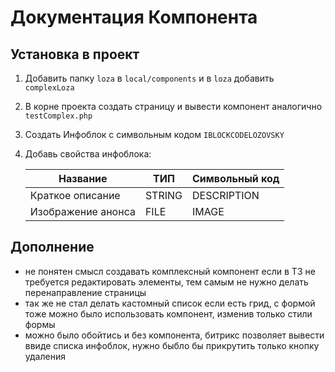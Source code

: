 # Документация Компонента


## Установка в проект

1. Добавить папку `loza` в `local/components` и в `loza` добавить `complexLoza`
2. В корне проекта создать страницу и вывести компонент аналогично `testComplex.php`
3. Создать Инфоблок с символьным кодом `IBLOCKCODELOZOVSKY`
4. Добавь свойства инфоблока:

   Название | ТИП    | Символьный код
   ------------ |--------| -------------
   Краткое описание | STRING | DESCRIPTION
   Изображение анонса  | FILE   | IMAGE

## Дополнение
* не понятен смысл создавать комплексный компонент если в ТЗ не требуется редактировать элементы, тем самым не нужно делать перенаправление страницы
* так же не стал делать кастомный список если есть грид, с формой тоже можно было использовать компонент, изменив только стили формы
* можно было обойтись и без компонента, битрикс позволяет вывести ввиде списка инфоблок, нужно быбло бы прикрутить только кнопку удаления
